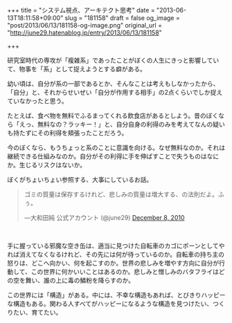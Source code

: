 +++
title = "システム視点、アーキテクト思考"
date = "2013-06-13T18:11:58+09:00"
slug = "181158"
draft = false
og_image = "post/2013/06/13/181158-og-image.png"
original_url = "http://june29.hatenablog.jp/entry/2013/06/13/181158"

+++

<p>研究室時代の専攻が「複雑系」であったことがぼくの人生にきっと影響していて、物事を「系」として捉えようとする癖がある。</p>
<p>幼い頃は、自分が系の一部であるとか、そんなことは考えもしなかったから、「自分」と、それからせいぜい「自分が作用する相手」の2点くらいでしか捉えていなかったと思う。</p>
<p>たとえば、食べ物を無料でふるまってくれる飲食店があるとしよう。昔のぼくなら「えっ、無料なの？ラッキー！」と、自分自身の利得のみを考えてなんの疑いも持たずにその利得を頬張ったことだろう。</p>
<p>今のぼくなら、もうちょっと系のことに意識を向ける。なぜ無料なのか。それは継続できる仕組みなのか。自分がその利得に手を伸ばすことで失うものはなにか。生じるリスクはないか。</p>
<p>ぼくがちょいちょい参照する、大事にしているお話。</p>
<p></p>
<blockquote class="twitter-tweet">
<p>ゴミの質量は保存するけれど、悲しみの質量は増大する、の法則だよ。ふぅ。</p>—大和田純 公式アカウント (@june29) <a href="https://twitter.com/june29/status/12328361829335040">December 8, 2010</a>
</blockquote>
<br>
<script async src="//platform.twitter.com/widgets.js" charset="utf-8"></script><p>手に握っている邪魔な空き缶は、適当に見つけた自転車のカゴにポーンとしてやれば消えてなくなるけれど、その先には何が待っているのか。自転車の持ち主の怒りは、どこへ向かい、何を起こすのか。世界の悲しみを増やす方向に自分が行動して、この世界に何かいいことはあるのか。悲しみと憎しみのバタフライはどの空を舞い、誰の上に毒の鱗粉を降らすのか。</p>
<p>この世界には「構造」がある。中には、不幸な構造もあれば、とびきりハッピーな構造もある。関わる人すべてがハッピーになるような構造を見つけたい、つくりたい、育てたい。</p>